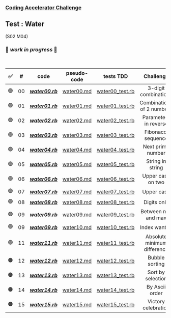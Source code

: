### [Coding Accelerator Challenge](https://joincodingnow.com/coding-accelerator)

## Test : Water
(S02 M04)


### 🚧 *********work in progress*********  🚧

<rb>

<br>


| ✅ | # | code  | pseudo-code | tests TDD | Challenge |
|:---:|:---:|:---:|:---:|:---:|:---:|
| 🟢 | 00 | [***water00.rb***](./water00.rb) | [water00.md](./pseudo-code-diagrams/water00.md) | [water00_test.rb](./tests/water00_test.rb) | 3-digit combinations |
| 🟢 | 01 | [***water01.rb***](./water01.rb) | [water01.md](./pseudo-code-diagrams/water01.md) | [water01_test.rb](./tests/water01_test.rb) | Combinations of 2 numbers |
| 🟢 | 02 | [***water02.rb***](./water02.rb) | [water02.md](./pseudo-code-diagrams/water02.md) | [water02_test.rb](./tests/water02_test.rb) | Parameters in reverse |
| 🟢 | 03 | [***water03.rb***](./water03.rb) | [water03.md](./pseudo-code-diagrams/water03.md) | [water03_test.rb](./tests/water03_test.rb) | Fibonacci sequence |
| 🟢 | 04 | [***water04.rb***](./water04.rb) | [water04.md](./pseudo-code-diagrams/water04.md) | [water04_test.rb](./tests/water04_test.rb) | Next prime number |
| 🟢 | 05 | [***water05.rb***](./water05.rb) | [water05.md](./pseudo-code-diagrams/water05.md) | [water05_test.rb](./tests/water05_test.rb) | String in string |
| 🟢 | 06 | [***water06.rb***](./water06.rb) | [water06.md](./pseudo-code-diagrams/water06.md) | [water06_test.rb](./tests/water06_test.rb) | Upper case on two |
| 🟢 | 07 | [***water07.rb***](./water07.rb) | [water07.md](./pseudo-code-diagrams/water07.md) | [water07_test.rb](./tests/water07_test.rb) | Upper case |
| 🟢 | 08 | [***water08.rb***](./water08.rb) | [water08.md](./pseudo-code-diagrams/water08.md) | [water08_test.rb](./tests/water08_test.rb) | Digits only |
| 🟢 | 09 | [***water09.rb***](./water09.rb) | [water09.md](./pseudo-code-diagrams/water09.md) | [water09_test.rb](./tests/water09_test.rb) | Between min and max |
| 🟢 | 09 | [***water09.rb***](./water09.rb) | [water10.md](./pseudo-code-diagrams/water10.md) | [water10_test.rb](./tests/water10_test.rb) | Index wanted |
| 🟢 | 11 | [***water11.rb***](./water11.rb) | [water11.md](./pseudo-code-diagrams/water11.md) | [water11_test.rb](./tests/water11_test.rb) | Absolute minimum difference |
| 🟠 | 12 | [***water12.rb***](./water12.rb) | [water12.md](./pseudo-code-diagrams/water12.md) | [water12_test.rb](./tests/water12_test.rb) | Bubble sorting |
| 🟤 | 13 | [***water13.rb***](./water13.rb) | [water13.md](./pseudo-code-diagrams/water13.md) | [water13_test.rb](./tests/water13_test.rb) | Sort by selection |
| 🟤 | 14 | [***water14.rb***](./water14.rb) | [water14.md](./pseudo-code-diagrams/water14.md) | [water14_test.rb](./tests/water14_test.rb) | By Ascii order |
| 🟤 | 15 | [***water15.rb***](./water15.rb) | [water15.md](./pseudo-code-diagrams/water15.md) | [water15_test.rb](./tests/water15_test.rb) | Victory celebration |
